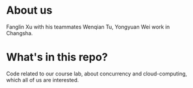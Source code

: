 # About us
Fanglin Xu with his teammates Wenqian Tu, Yongyuan Wei work in Changsha.

# What's in this repo?
Code related to our course lab, about concurrency and cloud-computing, which all of us are interested.
